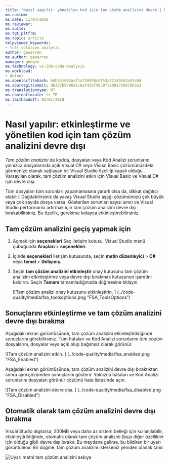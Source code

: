 ```yaml
---
title: "Nasıl yapılır: yönetilen kod için tam çözüm analizini devre | Microsoft Docs"
ms.custom: 
ms.date: 11/04/2016
ms.reviewer: 
ms.suite: 
ms.tgt_pltfrm: 
ms.topic: article
helpviewer_keywords:
- full solution analysis
author: gewarren
ms.author: gewarren
manager: ghogen
ms.technology: vs-ide-code-analysis
ms.workload:
- dotnet
ms.openlocfilehash: 64b541093aaf1a710976c0f53a3214b5d2a47e0d
ms.sourcegitcommit: d6327b978661c0a745bf4b59f32d8171607803a3
ms.translationtype: MT
ms.contentlocale: tr-TR
ms.lasthandoff: 02/01/2018
---
```

# <a name="how-to-enable-and-disable-full-solution-analysis-for-managed-code"></a>Nasıl yapılır: etkinleştirme ve yönetilen kod için tam çözüm analizini devre dışı

*Tam çözüm analizini* de kodda, dosyaları veya Kod Analizi sorunlarını yalnızca dosyalarında açık Visual C# veya Visual Basic çözümünüzdeki görmenize olanak sağlayan bir Visual Studio özelliği kapalı olduğu. Varsayılan olarak, tam çözüm analizini etkin için Visual Basic ve Visual C# için devre dışı.

Tüm dosyaları tüm sorunları yapamamasına yararlı olsa da, dikkat dağıtıcı olabilir. Dağıtabilirsiniz da yavaş Visual Studio aşağı çözümünüzü çok büyük veya çok sayıda dosya varsa. Gösterilen sorunları sayısı sınırı ve Visual Studio performansı artırmak için tam çözüm analizini devre dışı bırakabilirsiniz. Bu özellik, gerekirse kolayca etkinleştirebilirsiniz.

## <a name="to-toggle-full-solution-analysis"></a>Tam çözüm analizini geçiş yapmak için

1. Açmak için **seçenekleri** Seç iletişim kutusu, Visual Studio menü çubuğunda **Araçları** > **seçenekleri**.

1. İçinde **seçenekleri** iletişim kutusunda, seçin **metin düzenleyici** > **C#** veya **temel**  >   **Gelişmiş**.

1. Seçin **tam çözüm analizini etkinleştir** onay kutusunu tam çözüm analizini etkinleştirme veya devre dışı bırakmak kutusunun işaretini kaldırın. Seçin **Tamam** tamamladığınızda düğmesine tıklayın.

    ![Tam çözüm analizi onay kutusunu etkinleştirin. ] (../code-quality/media/fsa_toolsoptions.png "FSA_ToolsOptions")

## <a name="results-of-enabling-and-disabling-full-solution-analysis"></a>Sonuçlarını etkinleştirme ve tam çözüm analizini devre dışı bırakma

Aşağıdaki ekran görüntüsünde, tam çözüm analizini etkinleştirildiğinde sonuçlarını görebilirsiniz. Tüm hataları ve Kod Analizi sorunlarını *tüm* çözüm dosyalarını, dosyalar veya açık olup bağımsız olarak görünür.

![Tam çözüm analizini etkin. ] (../code-quality/media/fsa_enabled.png "FSA_Enabled")

Aşağıdaki ekran görüntüsünde, tam çözüm analizini devre dışı bıraktıktan sonra aynı çözümden sonuçlarını gösterir. Yalnızca hataları ve Kod Analizi sorunlarını dosyaları görünür çözümü hata listesinde açın.

![Tam çözüm analizini devre dışı. ] (../code-quality/media/fsa_disabled.png "FSA_Disabled")

## <a name="automatically-disabling-full-solution-analysis"></a>Otomatik olarak tam çözüm analizini devre dışı bırakma

Visual Studio algılarsa, 200MB veya daha az sistem belleği için kullanılabilir, etkinleştirildiğinde, otomatik olarak tam çözüm analizini (bazı diğer özellikler için olduğu gibi) devre dışı bırakır. Bu meydana gelirse, bu bildiren bir uyarı görüntülenir. Bir düğme, tam çözüm analizini isterseniz yeniden olanak tanır.

![Uyarı metni tam çözüm analizini askıya](../code-quality/media/fsa_alert.png "FSA_Alert")